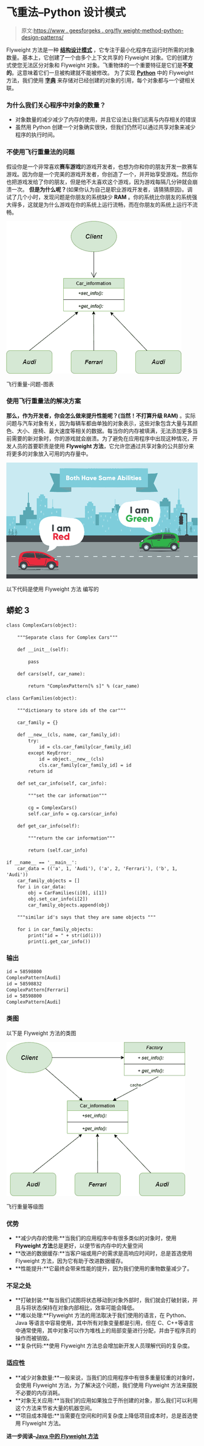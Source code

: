 # 飞重法–Python 设计模式

> 原文:[https://www . geesforgeks . org/fly weight-method-python-design-patterns/](https://www.geeksforgeeks.org/flyweight-method-python-design-patterns/)

Flyweight 方法是一种 [**结构设计模式**](https://www.geeksforgeeks.org/design-patterns-set-1-introduction/) ，它专注于最小化程序在运行时所需的对象数量。基本上，它创建了一个由多个上下文共享的 Flyweight 对象。它的创建方式使您无法区分对象和 Flyweight 对象。飞重物体的一个重要特征是它们是**不变的**。这意味着它们一旦被构建就不能被修改。
为了实现 [**Python**](https://www.geeksforgeeks.org/python-programming-language/) 中的 Flyweight 方法，我们使用 [**字典**](https://www.geeksforgeeks.org/python-dictionary/) 来存储对已经创建的对象的引用，每个对象都与一个键相关联。

### 为什么我们关心程序中对象的数量？

*   对象数量的减少减少了内存的使用，并且它设法让我们远离与内存相关的错误
*   虽然用 Python 创建一个对象确实很快，但我们仍然可以通过共享对象来减少程序的执行时间。

### 不使用飞行重量法的问题

假设你是一个非常喜欢**赛车游戏**的游戏开发者，也想为你和你的朋友开发一款赛车游戏。因为你是一个完美的游戏开发者，你创造了一个，并开始享受游戏。然后你也把游戏发给了你的朋友，但是他不太喜欢这个游戏，因为游戏每隔几分钟就会崩溃一次。
**但是为什么呢？**(如果你认为自己是职业游戏开发者，请猜猜原因)。调试了几个小时，发现问题是你朋友的系统缺少 **RAM** 。你的系统比你朋友的系统强大得多，这就是为什么游戏在你的系统上运行流畅，而在你朋友的系统上运行不流畅。

![Flyweight-Problem-Diagram](img/64c9e24234bf4dad859528cf7e88abea.png)

飞行重量-问题-图表

### 使用飞行重量法的解决方案

**那么，作为开发者，你会怎么做来提升性能呢？(当然！不打算升级 RAM)** 。实际问题与汽车对象有关，因为每辆车都由单独的对象表示，这些对象包含大量与其颜色、大小、座椅、最大速度等相关的数据。每当你的内存被填满，无法添加更多当前需要的新对象时，你的游戏就会崩溃。为了避免在应用程序中出现这种情况，开发人员的首要职责是使用 **Flyweight 方法**，它允许您通过共享对象的公共部分来将更多的对象放入可用的内存量中。

![Flyweight-cars](img/b6cc8820ef3017974c127d86b241c740.png)

以下代码是使用 Flyweight 方法
编写的

## 蟒蛇 3

```
class ComplexCars(object):

    """Separate class for Complex Cars"""

    def __init__(self):

        pass

    def cars(self, car_name):

        return "ComplexPattern[% s]" % (car_name)

class CarFamilies(object):

    """dictionary to store ids of the car"""

    car_family = {}

    def __new__(cls, name, car_family_id):
        try:
            id = cls.car_family[car_family_id]
        except KeyError:
            id = object.__new__(cls)
            cls.car_family[car_family_id] = id
        return id

    def set_car_info(self, car_info):

        """set the car information"""

        cg = ComplexCars()
        self.car_info = cg.cars(car_info)

    def get_car_info(self):

        """return the car information"""

        return (self.car_info)

if __name__ == '__main__':
    car_data = (('a', 1, 'Audi'), ('a', 2, 'Ferrari'), ('b', 1, 'Audi'))
    car_family_objects = []
    for i in car_data:
        obj = CarFamilies(i[0], i[1])
        obj.set_car_info(i[2])
        car_family_objects.append(obj)

    """similar id's says that they are same objects """

    for i in car_family_objects:
        print("id = " + str(id(i)))
        print(i.get_car_info())
```

### 输出

```
id = 58598800
ComplexPattern[Audi]
id = 58598832
ComplexPattern[Ferrari]
id = 58598800
ComplexPattern[Audi]
```

### 类图

以下是 Flyweight 方法的类图

![Flyweight-Class-Diagram](img/ebdc112b0f0496af959e8d1c9cd72f35.png)

飞行重量等级图

### 优势

*   **减少内存的使用:**当我们的应用程序中有很多类似的对象时，使用 **Flyweight 方法**总是更好，以便节省内存中的大量空间
*   **改进的数据缓存:**当客户端或用户的需求是高响应时间时，总是首选使用 Flyweight 方法，因为它有助于改进数据缓存。
*   **性能提升:**它最终会带来性能的提升，因为我们使用的重物数量减少了。

### 不足之处

*   **打破封装:**每当我们试图将状态移动到对象外部时，我们就会打破封装，并且与将状态保持在对象内部相比，效率可能会降低。
*   **难以处理:**Flyweight 方法的用法取决于我们使用的语言，在 Python、Java 等语言中容易使用，其中所有对象变量都是引用，但在 C、C++等语言中通常使用，其中对象可以作为堆栈上的局部变量进行分配，并由于程序员的操作而被销毁。
*   **复杂代码:**使用 Flyweight 方法总会增加新开发人员理解代码的复杂度。

### 适应性

*   **减少对象数量:**一般来说，当我们的应用程序中有很多重量较重的对象时，会使用 Flyweight 方法，为了解决这个问题，我们使用 Flyweight 方法来摆脱不必要的内存消耗。
*   **对象无关应用:**当我们的应用如果独立于所创建的对象，那么我们可以利用这个方法来节省大量的机器空间。
*   **项目成本降低:**当需要在空间和时间复杂度上降低项目成本时，总是首选使用 Flyweight 方法。

**进一步阅读–**[**Java 中的 Flyweight 方法**](https://www.geeksforgeeks.org/flyweight-design-pattern/)